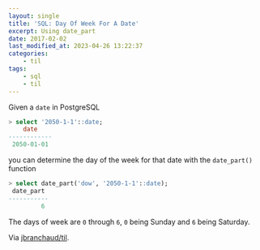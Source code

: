 ```yaml
---
layout: single
title: 'SQL: Day Of Week For A Date'
excerpt: Using date_part
date: 2017-02-02
last_modified_at: 2023-04-26 13:22:37
categories:
    - til
tags:
    - sql
    - til
---
```


Given a `date` in PostgreSQL

```sql
> select '2050-1-1'::date;
    date
------------
 2050-01-01
```

you can determine the day of the week for that date with the `date_part()`
function

```sql
> select date_part('dow', '2050-1-1'::date);
 date_part
-----------
         6
```

The days of week are `0` through `6`, `0` being Sunday and `6` being
Saturday.

Via [jbranchaud/til](https://github.com/jbranchaud/til).
